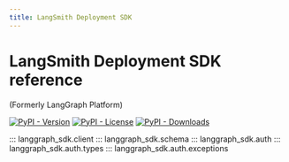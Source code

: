 ```yaml
---
title: LangSmith Deployment SDK
---
```


# LangSmith Deployment SDK reference

(Formerly LangGraph Platform)

[![PyPI - Version](https://img.shields.io/pypi/v/langgraph-sdk?label=%20)](https://pypi.org/project/langgraph-sdk/#history)
[![PyPI - License](https://img.shields.io/pypi/l/langgraph-sdk)](https://opensource.org/licenses/MIT)
[![PyPI - Downloads](https://img.shields.io/pepy/dt/langgraph-sdk)](https://pypistats.org/packages/langgraph-sdk)

::: langgraph_sdk.client
::: langgraph_sdk.schema
::: langgraph_sdk.auth
::: langgraph_sdk.auth.types
::: langgraph_sdk.auth.exceptions
